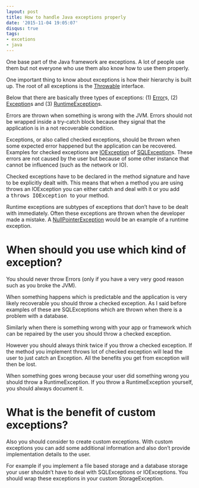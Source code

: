 ```yaml
---
layout: post
title: How to handle Java exceptions properly
date: '2015-11-04 19:05:07'
disqus: true
tags:
- excetions
- java
---
```



One base part of the Java framework are exceptions. A lot of people use them but not everyone who use them also know how to use them properly.

One important thing to know about exceptions is how their hierarchy is built up. The root of all exceptions is the [Throwable](http://docs.oracle.com/javase/7/docs/api/index.html?java/lang/Throwable.html) interface.

Below that there are basically three types of exceptions: (1) [Error](http://docs.oracle.com/javase/7/docs/api/java/lang/Error.html)s, (2) [Exception](http://docs.oracle.com/javase/7/docs/api/java/lang/Exception.html)s and (3) [RuntimeException](http://docs.oracle.com/javase/7/docs/api/java/lang/RuntimeException.html)s.

Errors are thrown when something is wrong with the JVM. Errors should not be wrapped inside a try-catch block because they signal that the application is in a not recoverable condition.

Exceptions, or also called checked exceptions, should be thrown when some expected error happened but the application can be recovered. Examples for checked exceptions are [IOException](http://docs.oracle.com/javase/7/docs/api/java/io/IOException.html) of [SQLException](http://docs.oracle.com/javase/7/docs/api/java/sql/SQLException.html)s. These errors are not caused by the user but because of some other instance that cannot be influenced (such as the network or IO).

Checked exceptions have to be declared in the method signature and have to be explicitly dealt with. This means that when a method you are using throws an IOException you can either catch and deal with it or you add a <span style="font-family: monospace;">throws IOException </span>to your method.

Runtime exceptions are subtypes of exceptions that don’t have to be dealt with immediately. Often these exceptions are thrown when the developer made a mistake. A [NullPointerException](http://docs.oracle.com/javase/7/docs/api/java/lang/NullPointerException.html) would be an example of a runtime exception.


# When should you use which kind of exception?

You should never throw Errors (only if you have a very very good reason such as you broke the JVM).

When something happens which is predictable and the application is very likely recoverable you should throw a checked exception. As I said before examples of these are SQLExceptions which are thrown when there is a problem with a database.

Similarly when there is something wrong with your app or framework which can be repaired by the user you should throw a checked exception.

However you should always think twice if you throw a checked exception. If the method you implement throws lot of checked exception will lead the user to just catch an Exception. All the benefits you get from exception will then be lost.

When something goes wrong because your user did something wrong you should throw a RuntimeException. If you throw a RuntimeException yourself, you should always document it.


# What is the benefit of custom exceptions?

Also you should consider to create custom exceptions. With custom exceptions you can add some additional information and also don’t provide implementation details to the user.

For example if you implement a file based storage and a database storage your user shouldn’t have to deal with SQLExceptions or IOExceptions. You should wrap these exceptions in your custom StorageException.
